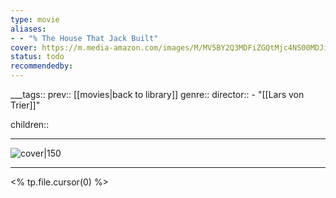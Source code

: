 ```yaml
---
type: movie
aliases:
- - "% The House That Jack Built"
cover: https://m.media-amazon.com/images/M/MV5BY2Q3MDFiZGQtMjc4NS00MDJiLWFmYjgtNmI0MTQwMzUyOWNmXkEyXkFqcGc@._V1_SX300.jpg
status: todo
recommendedby:
---
```

___tags:: prev:: [[movies|back to library]]
genre::
director::   - "[[Lars von Trier]]"

children::
___
![cover|150](https://m.media-amazon.com/images/M/MV5BY2Q3MDFiZGQtMjc4NS00MDJiLWFmYjgtNmI0MTQwMzUyOWNmXkEyXkFqcGc@._V1_SX300.jpg)
___
<% tp.file.cursor(0) %>
